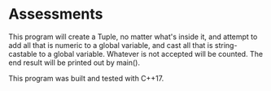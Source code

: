 # Assessments

This program will create a Tuple, no matter what's inside it, and attempt to add all that is numeric to a global variable, and cast all that is string-castable to a global variable. Whatever is not accepted will be counted. The end result will be printed out by main().

This program was built and tested with C++17.      

